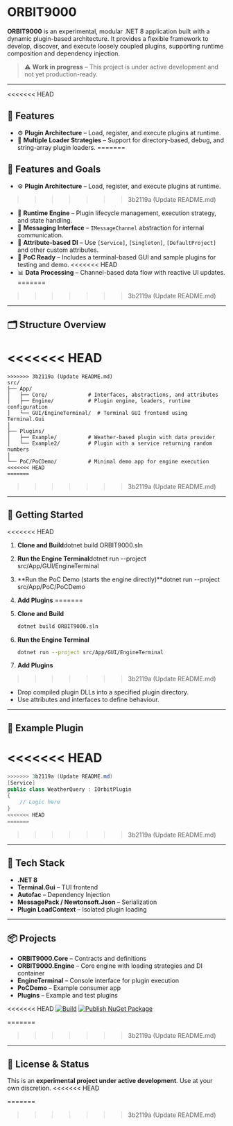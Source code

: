 # ORBIT9000

**ORBIT9000** is an experimental, modular .NET 8 application built with a dynamic plugin-based architecture. It provides a flexible framework to develop, discover, and execute loosely coupled plugins, supporting runtime composition and dependency injection.

> ⚠️ **Work in progress** – This project is under active development and not yet production-ready.

---

<<<<<<< HEAD
## 🧩 Features

- ⚙️ **Plugin Architecture** – Load, register, and execute plugins at runtime.
- 🔌 **Multiple Loader Strategies** – Support for directory-based, debug, and string-array plugin loaders.
=======
## 🧩 Features and Goals

- ⚙️ **Plugin Architecture** – Load, register, and execute plugins at runtime.
>>>>>>> 3b2119a (Update README.md)
- 🧠 **Runtime Engine** – Plugin lifecycle management, execution strategy, and state handling.
- 💬 **Messaging Interface** – `IMessageChannel` abstraction for internal communication.
- 🧰 **Attribute-based DI** – Use `[Service]`, `[Singleton]`, `[DefaultProject]` and other custom attributes.
- 🧪 **PoC Ready** – Includes a terminal-based GUI and sample plugins for testing and demo.
<<<<<<< HEAD
- 📊 **Data Processing** – Channel-based data flow with reactive UI updates.
=======
>>>>>>> 3b2119a (Update README.md)

---

## 🗂️ Structure Overview
<<<<<<< HEAD
=======

```
>>>>>>> 3b2119a (Update README.md)
src/
├── App/
│   ├── Core/             # Interfaces, abstractions, and attributes
│   ├── Engine/           # Plugin engine, loaders, runtime configuration
│   └── GUI/EngineTerminal/  # Terminal GUI frontend using Terminal.Gui
│
├── Plugins/
│   ├── Example/          # Weather-based plugin with data provider
│   └── Example2/         # Plugin with a service returning random numbers
│
└── PoC/PoCDemo/          # Minimal demo app for engine execution
<<<<<<< HEAD
=======
```

>>>>>>> 3b2119a (Update README.md)
---

## 🚀 Getting Started

<<<<<<< HEAD
1. **Clone and Build**dotnet build ORBIT9000.sln
2. **Run the Engine Terminal**dotnet run --project src/App/GUI/EngineTerminal
3. **Run the PoC Demo (starts the engine directly)**dotnet run --project src/App/PoC/PoCDemo
4. **Add Plugins**
=======
1. **Clone and Build**
   ```bash
   dotnet build ORBIT9000.sln
   ```

2. **Run the Engine Terminal**
   ```bash
   dotnet run --project src/App/GUI/EngineTerminal
   ```

3. **Add Plugins**
>>>>>>> 3b2119a (Update README.md)
   - Drop compiled plugin DLLs into a specified plugin directory.
   - Use attributes and interfaces to define behaviour.

---

## 🧱 Example Plugin
<<<<<<< HEAD
=======

```csharp
>>>>>>> 3b2119a (Update README.md)
[Service]
public class WeatherQuery : IOrbitPlugin
{
    // Logic here
}
<<<<<<< HEAD
=======
```

>>>>>>> 3b2119a (Update README.md)
---

## 🔧 Tech Stack

- **.NET 8**
- **Terminal.Gui** – TUI frontend
- **Autofac** – Dependency Injection
- **MessagePack / Newtonsoft.Json** – Serialization
- **Plugin LoadContext** – Isolated plugin loading

---

## 📦 Projects

- **ORBIT9000.Core** – Contracts and definitions
- **ORBIT9000.Engine** – Core engine with loading strategies and DI container
- **EngineTerminal** – Console interface for plugin execution
- **PoCDemo** – Example consumer app
- **Plugins** – Example and test plugins

<<<<<<< HEAD
[![Build](https://github.com/ppotepa/ORBIT9000/actions/workflows/build.yml/badge.svg)](https://github.com/ppotepa/ORBIT9000/actions/workflows/build.yml)
[![Publish NuGet Package](https://github.com/ppotepa/ORBIT9000/actions/workflows/nuget-publish.yml/badge.svg)](https://github.com/ppotepa/ORBIT9000/actions/workflows/nuget-publish.yml)

=======
>>>>>>> 3b2119a (Update README.md)
---

## 📜 License & Status

This is an **experimental project under active development**. Use at your own discretion.
<<<<<<< HEAD
        
=======
>>>>>>> 3b2119a (Update README.md)
